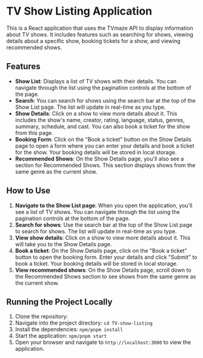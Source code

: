 # TV Show Listing Application

This is a React application that uses the TVmaze API to display information about TV shows. It includes features such as searching for shows, viewing details about a specific show, booking tickets for a show, and viewing recommended shows.

## Features

- **Show List**: Displays a list of TV shows with their details. You can navigate through the list using the pagination controls at the bottom of the page.
- **Search**: You can search for shows using the search bar at the top of the Show List page. The list will update in real-time as you type.
- **Show Details**: Click on a show to view more details about it. This includes the show's name, creator, rating, language, status, genres, summary, schedule, and cast. You can also book a ticket for the show from this page.
- **Booking Form**: Click on the "Book a ticket" button on the Show Details page to open a form where you can enter your details and book a ticket for the show. Your booking details will be stored in local storage.
- **Recommended Shows**: On the Show Details page, you'll also see a section for Recommended Shows. This section displays shows from the same genre as the current show.

## How to Use

1. **Navigate to the Show List page**: When you open the application, you'll see a list of TV shows. You can navigate through the list using the pagination controls at the bottom of the page.
2. **Search for shows**: Use the search bar at the top of the Show List page to search for shows. The list will update in real-time as you type.
3. **View show details**: Click on a show to view more details about it. This will take you to the Show Details page.
4. **Book a ticket**: On the Show Details page, click on the "Book a ticket" button to open the booking form. Enter your details and click "Submit" to book a ticket. Your booking details will be stored in local storage.
5. **View recommended shows**: On the Show Details page, scroll down to the Recommended Shows section to see shows from the same genre as the current show.

## Running the Project Locally

1. Clone the repository:
2. Navigate into the project directory: `cd TV-show-listing`
3. Install the dependencies: `npm/pnpm install`
4. Start the application: `npm/pnpm start`
5. Open your browser and navigate to `http://localhost:3000` to view the application.